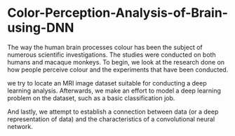# Color-Perception-Analysis-of-Brain-using-DNN

The way the human brain processes colour has been the subject of numerous scientific investigations. The studies were conducted on both humans and macaque monkeys. To begin, we look at the research done on how people perceive colour and the experiments that have been conducted. 

we try to locate an MRI image dataset suitable for conducting a deep learning analysis. Afterwards, we make an effort to model a deep learning problem on the dataset, such as a basic classification job. 

And lastly, we attempt to establish a connection between data (or a deep representation of data) and the characteristics of a convolutional neural network.
